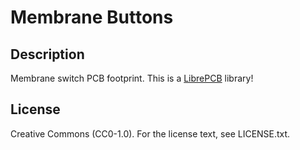# Membrane Buttons

## Description

Membrane switch PCB footprint.
This is a [LibrePCB](https://librepcb.org) library!

## License

Creative Commons (CC0-1.0). For the license text, see LICENSE.txt.
